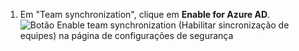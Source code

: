 1. Em "Team synchronization", clique em **Enable for Azure AD**. ![Botão Enable team synchronization (Habilitar sincronização de equipes) na página de configurações de segurança](/assets/images/help/teams/enable-team-synchronization.png)
